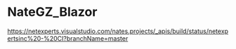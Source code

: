 # NateGZ_Blazor

https://netexperts.visualstudio.com/nates.projects/_apis/build/status/netexpertsinc%20-%20CI?branchName=master

